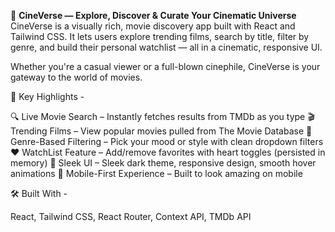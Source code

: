 🌌 **CineVerse — Explore, Discover & Curate Your Cinematic Universe**
CineVerse is a visually rich, movie discovery app built with React and Tailwind CSS. It lets users explore trending films, search by title, filter by genre, and build their personal watchlist — all in a cinematic, responsive UI.

Whether you're a casual viewer or a full-blown cinephile, CineVerse is your gateway to the world of movies.

🧠 Key Highlights -

🔍 Live Movie Search – Instantly fetches results from TMDb as you type
🎬 Trending Films – View popular movies pulled from The Movie Database
🎯 Genre-Based Filtering – Pick your mood or style with clean dropdown filters
❤️ WatchList Feature – Add/remove favorites with heart toggles (persisted in memory)
🎨 Sleek UI – Sleek dark theme, responsive design, smooth hover animations
📱 Mobile-First Experience – Built to look amazing on mobile

🛠️ Built With -

React, Tailwind CSS, React Router, Context API, TMDb API 
